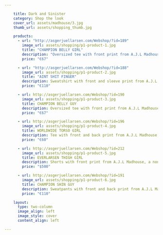 ```yaml
---

    title: Dark and Sinister
    category: Shop the look
    cover_url: assets/madhouse/3.jpg
    thumb_url: assets/shopping_thumb.jpg

    products:
      - url: "http://asgerjuellarsen.com/Webshop/?id=189"
        image_url: assets/shopping/p1-product-1.jpg
        title: "CHAMPION BELLY GIRL"
        description: "Oversized tee with front print from A.J.L Madhouse, a non-season based and unisex diffussion line from Asger Juel Larsen"
        price: "€67"

      - url: "http://asgerjuellarsen.com/Webshop/?id=188"
        image_url: assets/shopping/p1-product-2.jpg
        title: "AINT SHIT FINGER"
        description: Sweatshirt with front and sleeve print from A.J.L Madhouse, a non-season based and unisex diffussion line from Asger Juel Larsen. Features a ribbed round neck, long sleeves and a ribbed hem and cuffs.
        price: "€110"

      - url: http://asgerjuellarsen.com/Webshop/?id=190
        image_url: assets/shopping/p1-product-3.jpg
        title: CHAMPION BELLY GUY
        description: Oversized tee with front print from A.J.L Madhouse, a non-season based and unisex diffussion line from Asger Juel Larsen
        price: "€67"

      - url: http://asgerjuellarsen.com/Webshop/?id=196
        image_url: assets/shopping/p1-product-4.jpg
        title: WORLDWIDE TORSO GIRL
        description: Tee with front and back print from A.J.L Madhouse, a non-season based and unisex diffussion line from Asger Juel Larsen
        price: "€60"

      - url: http://asgerjuellarsen.com/Webshop/?id=212
        image_url: assets/shopping/p1-product-5.jpg
        title: EVERLARSEN THIGH GIRL
        description: Shorts with front print from A.J.L Madhouse, a non-season based and unisex diffussion line from Asger Juel Larsen
        price: "$500"

      - url: http://asgerjuellarsen.com/Webshop/?id=191
        image_url: assets/shopping/p1-product-6.jpg
        title: CHAMPION SHIN GUY
        description: Sweatpants with front and back print from A.J.L Madhouse, a non-season based and unisex diffussion line from Asger Juel Larsen
        price: "€110"

    layout:
      type: two-column
      image_align: left
      image_style: cover
      content_align: left

---
```

